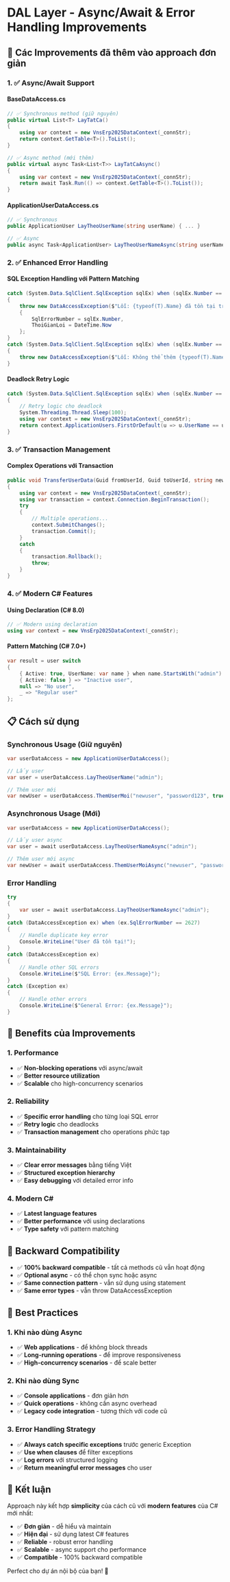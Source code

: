 # DAL Layer - Async/Await & Error Handling Improvements

## 🚀 **Các Improvements đã thêm vào approach đơn giản**

### **1. ✅ Async/Await Support**

#### **BaseDataAccess.cs**
```csharp
// ✅ Synchronous method (giữ nguyên)
public virtual List<T> LayTatCa()
{
    using var context = new VnsErp2025DataContext(_connStr);
    return context.GetTable<T>().ToList();
}

// ✅ Async method (mới thêm)
public virtual async Task<List<T>> LayTatCaAsync()
{
    using var context = new VnsErp2025DataContext(_connStr);
    return await Task.Run(() => context.GetTable<T>().ToList());
}
```

#### **ApplicationUserDataAccess.cs**
```csharp
// ✅ Synchronous
public ApplicationUser LayTheoUserName(string userName) { ... }

// ✅ Async
public async Task<ApplicationUser> LayTheoUserNameAsync(string userName) { ... }
```

### **2. ✅ Enhanced Error Handling**

#### **SQL Exception Handling với Pattern Matching**
```csharp
catch (System.Data.SqlClient.SqlException sqlEx) when (sqlEx.Number == 2627) // Duplicate key
{
    throw new DataAccessException($"Lỗi: {typeof(T).Name} đã tồn tại trong hệ thống", sqlEx)
    {
        SqlErrorNumber = sqlEx.Number,
        ThoiGianLoi = DateTime.Now
    };
}
catch (System.Data.SqlClient.SqlException sqlEx) when (sqlEx.Number == 515) // Cannot insert null
{
    throw new DataAccessException($"Lỗi: Không thể thêm {typeof(T).Name} - thiếu dữ liệu bắt buộc", sqlEx);
}
```

#### **Deadlock Retry Logic**
```csharp
catch (System.Data.SqlClient.SqlException sqlEx) when (sqlEx.Number == 1205) // Deadlock
{
    // Retry logic cho deadlock
    System.Threading.Thread.Sleep(100);
    using var context = new VnsErp2025DataContext(_connStr);
    return context.ApplicationUsers.FirstOrDefault(u => u.UserName == userName);
}
```

### **3. ✅ Transaction Management**

#### **Complex Operations với Transaction**
```csharp
public void TransferUserData(Guid fromUserId, Guid toUserId, string newUserName)
{
    using var context = new VnsErp2025DataContext(_connStr);
    using var transaction = context.Connection.BeginTransaction();
    try
    {
        // Multiple operations...
        context.SubmitChanges();
        transaction.Commit();
    }
    catch
    {
        transaction.Rollback();
        throw;
    }
}
```

### **4. ✅ Modern C# Features**

#### **Using Declaration (C# 8.0)**
```csharp
// ✅ Modern using declaration
using var context = new VnsErp2025DataContext(_connStr);
```

#### **Pattern Matching (C# 7.0+)**
```csharp
var result = user switch
{
    { Active: true, UserName: var name } when name.StartsWith("admin") => "Admin user",
    { Active: false } => "Inactive user",
    null => "No user",
    _ => "Regular user"
};
```

## 📋 **Cách sử dụng**

### **Synchronous Usage (Giữ nguyên)**
```csharp
var userDataAccess = new ApplicationUserDataAccess();

// Lấy user
var user = userDataAccess.LayTheoUserName("admin");

// Thêm user mới
var newUser = userDataAccess.ThemUserMoi("newuser", "password123", true);
```

### **Asynchronous Usage (Mới)**
```csharp
var userDataAccess = new ApplicationUserDataAccess();

// Lấy user async
var user = await userDataAccess.LayTheoUserNameAsync("admin");

// Thêm user mới async
var newUser = await userDataAccess.ThemUserMoiAsync("newuser", "password123", true);
```

### **Error Handling**
```csharp
try
{
    var user = await userDataAccess.LayTheoUserNameAsync("admin");
}
catch (DataAccessException ex) when (ex.SqlErrorNumber == 2627)
{
    // Handle duplicate key error
    Console.WriteLine("User đã tồn tại!");
}
catch (DataAccessException ex)
{
    // Handle other SQL errors
    Console.WriteLine($"SQL Error: {ex.Message}");
}
catch (Exception ex)
{
    // Handle other errors
    Console.WriteLine($"General Error: {ex.Message}");
}
```

## 🎯 **Benefits của Improvements**

### **1. Performance**
- ✅ **Non-blocking operations** với async/await
- ✅ **Better resource utilization**
- ✅ **Scalable** cho high-concurrency scenarios

### **2. Reliability**
- ✅ **Specific error handling** cho từng loại SQL error
- ✅ **Retry logic** cho deadlocks
- ✅ **Transaction management** cho operations phức tạp

### **3. Maintainability**
- ✅ **Clear error messages** bằng tiếng Việt
- ✅ **Structured exception hierarchy**
- ✅ **Easy debugging** với detailed error info

### **4. Modern C#**
- ✅ **Latest language features**
- ✅ **Better performance** với using declarations
- ✅ **Type safety** với pattern matching

## 🔄 **Backward Compatibility**

- ✅ **100% backward compatible** - tất cả methods cũ vẫn hoạt động
- ✅ **Optional async** - có thể chọn sync hoặc async
- ✅ **Same connection pattern** - vẫn sử dụng using statement
- ✅ **Same error types** - vẫn throw DataAccessException

## 📝 **Best Practices**

### **1. Khi nào dùng Async**
- ✅ **Web applications** - để không block threads
- ✅ **Long-running operations** - để improve responsiveness
- ✅ **High-concurrency scenarios** - để scale better

### **2. Khi nào dùng Sync**
- ✅ **Console applications** - đơn giản hơn
- ✅ **Quick operations** - không cần async overhead
- ✅ **Legacy code integration** - tương thích với code cũ

### **3. Error Handling Strategy**
- ✅ **Always catch specific exceptions** trước generic Exception
- ✅ **Use when clauses** để filter exceptions
- ✅ **Log errors** với structured logging
- ✅ **Return meaningful error messages** cho user

## 🚀 **Kết luận**

Approach này kết hợp **simplicity** của cách cũ với **modern features** của C# mới nhất:

- ✅ **Đơn giản** - dễ hiểu và maintain
- ✅ **Hiện đại** - sử dụng latest C# features
- ✅ **Reliable** - robust error handling
- ✅ **Scalable** - async support cho performance
- ✅ **Compatible** - 100% backward compatible

Perfect cho dự án nội bộ của bạn! 🎉
